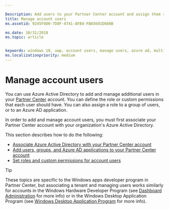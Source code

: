 ```yaml
---

Description: Add users to your Partner Center account and assign them roles with specific permissions.
title: Manage account users
ms.assetid: 9245F0D0-7D8F-4741-AFB4-FBA5601D0A9B

ms.date: 10/31/2018
ms.topic: article


keywords: windows 10, uwp, account users, manage users, azure ad, multi-user, multiple users
ms.localizationpriority: medium
---
```


# Manage account users

You can use Azure Active Directory to add and manage additional users in your [Partner Center](https://partner.microsoft.com/dashboard)  account. You can define the role or custom permissions that each user should have. You can also assign a role to a group of users, or to an Azure AD application.

In order to add and manage account users, you must first associate your Partner Center account with your organization's Azure Active Directory. 

This section describes how to do the following:

-   [Associate Azure Active Directory with your Partner Center account](associate-azure-ad-with-dev-center.md)
-   [Add users, groups, and Azure AD applications to your Partner Center account](add-users-groups-and-azure-ad-applications.md)
-   [Set roles and custom permissions for account users](set-custom-permissions-for-account-users.md)

> [!TIP]
> These topics are specific to the Windows apps developer program in Partner Center, but associating a tenant and managing users works similarly for accounts in the Windows Hardware Developer Program (see [Dashboard Administration](https://docs.microsoft.com/windows-hardware/drivers/dashboard/dashboard-administration) for more info) or in the Windows Desktop Application Program (see [Windows Desktop Application Program](https://docs.microsoft.com/windows/desktop/appxpkg/windows-desktop-application-program#add-and-manage-account-users) for more info).
